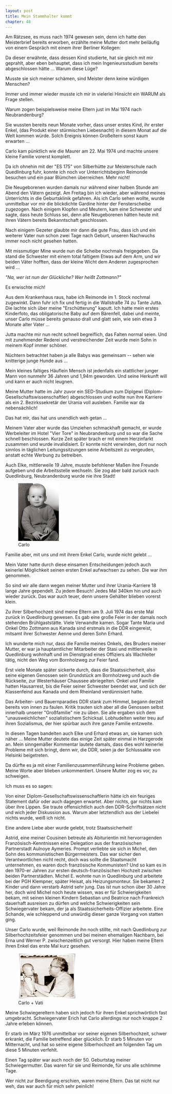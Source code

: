 ```yaml
---  
layout: post
title: Mein Stammhalter kommt
chapter: 48
---  
```




Am Rätzsee, es muss nach 1974 gewesen sein, denn ich hatte den Meisterbrief
bereits erworben, erzählte meine Mutter dort mehr beiläufig von einem Gespräch
mit einem ihrer Berliner Kollegen:

Da dieser erwähnte, dass dessen Kind studierte, hat sie gleich mit mir
geprahlt, aber eben behauptet, dass ich mein Ingenieursstudium bereits
abgeschlossen hätte … Warum diese Lüge?

Musste sie sich meiner schämen, sind Meister denn keine würdigen Menschen?

Immer und immer wieder musste ich mir in vielerlei Hinsicht ein WARUM als
Frage stellen.

Warum zogen beispielsweise meine Eltern just im Mai 1974 nach Neubrandenburg?

Sie wussten bereits neun Monate vorher, dass unser erstes Kind, ihr erster
Enkel, (das Produkt einer stürmischen Liebesnacht) in diesem Monat auf die
Welt kommen würde. Solch Ereignis können Großeltern sonst kaum erwarten …

Carlo kam pünktlich wie die Maurer am 22. Mai 1974 und machte unsere kleine
Familie vorerst komplett.

Da ich ohnehin mit der "ES 175" von Silberhütte zur Meisterschule nach
Quedlinburg fuhr, konnte ich noch vor Unterrichtsbeginn Reimonde besuchen und
ein paar Blümchen überreichen. Mehr nicht!

Die Neugeborenen wurden damals nur während einer halben Stunde am Abend den
Vätern gezeigt. Am Freitag bin ich wieder, aber während meines Unterrichts in
die Geburtsklinik gefahren. Als ich Carlo sehen wollte, wurde unmittelbar vor
mir die blickdichte Gardine hinter der Fensterscheibe zugezogen. Nach einigem
Klopfen und Meutern, kam eine Schwester und sagte, dass heute Schluss sei,
denn alle Neugeborenen hätten heute mit ihren Vätern bereits Bekanntschaft
geschlossen.

Nach einigem Gezeter glaubte mir dann die gute Frau, dass ich und ein weiterer
Vater nun schon zwei Tage nach Geburt, unseren Nachwuchs immer noch nicht
gesehen hatten.

Mit missmutiger Mine wurde nun die Scheibe nochmals freigegeben. Da stand die
Schwester mit einem total faltigem Etwas auf dem Arm, und wir beiden Väter
hofften, dass der kleine Wicht dem Anderen zugesprochen wird …

_"Na, wer ist nun der Glückliche? Wer heißt Zottmann?"_

Es erwischte mich!

Aus dem Krankenhaus raus, habe ich Reimonde im 1. Stock nochmal zugewinkt.
Dann fuhr ich fix und fertig in die Wallstraße 74 zu Tante Jutta. Die lachte
sich über meine "Erschütterung" kaputt. Ich hatte mein erstes Kinderfoto, das
obligatorische Baby auf dem Bärenfell, dabei und meinte, unser Carlo müsse
bereits genauso drall und glatt sein, wie sein etwa 3 Monate alter Vater …

Jutta machte mir nun recht schnell begreiflich, das Falten normal seien. Und
mit zunehmender Rederei und verstreichender Zeit wurde mein Sohn in meinem
Kopf immer schöner.

Nüchtern betrachtet haben ja alle Babys was gemeinsam -- sehen wie knitterige
junge Hunde aus …

Mein kleines faltiges Häuflein Mensch ist jedenfalls ein stattlicher junger
Mann von nunmehr 36 Jahren und 1,94m geworden. Und seine Herkunft will und
kann er auch nicht leugnen.

Meine Mutter hatte im Jahr zuvor ein SED-Studium zum Diplgewi
(Diplom-Gesellschaftswissenschaftler) abgeschlossen und wollte nun ihre
Karriere als ein 2. Bezirkssekretär der Urania voll ausleben. Familie war da
nebensächlich!

Das hat mir, das hat uns unendlich weh getan …

Meinem Vater aber wurde das Umziehen schmackhaft gemacht, er wurde Werbeleiter
im Hotel "Vier Tore" in Neubrandenburg und so war die Sache schnell
beschlossen. Kurze Zeit später brach er mit einem Herzinfarkt zusammen und
wurde invalidisiert. Er konnte nicht verwinden, dort nur noch sinnlos in
täglichen Leitungssitzungen seine Arbeitszeit zu vergeuden, anstatt echte
Werbung zu betreiben.

Auch Elke, mittlerweile 19 Jahre, musste befohlener Maßen ihre Freunde
aufgeben und die Arbeitsstelle wechseln. Sie zog aber bald zurück nach
Quedlinburg, Neubrandenburg wurde nie ihre Stadt!

<figure class="right"><a href="/bilder/178.jpg" title="Klicken f&uuml;r Grossansicht" rel="facebox"><img title="Carlo" src="/bilder/thumb-178.png"></a><figcaption>Carlo</figcaption></figure>
 Familie aber, mit uns und mit ihrem Enkel Carlo, wurde nicht gelebt …

Mein Vater hatte durch diese einsamen Entscheidungen jedoch auch keinerlei
Möglichkeit seinen ersten Enkel aufwachsen zu sehen. Die war ihm genommen.

So sind wir alle dann wegen meiner Mutter und ihrer Urania-Karriere 18 lange
Jahre gependelt. Zu jedem Besuch! Jedes Mal 340km hin und auch wieder zurück.
Das war auch teuer, denn unsere Gehälter blieben vorerst klein.

Zu ihrer Silberhochzeit sind meine Eltern am 9. Juli 1974 das erste Mal zurück
in Quedlinburg gewesen. Es gab eine große Feier in der damals noch stehenden
Brühlgaststätte. Viele Verwandte kamen. Sogar Tante Maria und Onkel Otto
Zottmann aus Kanada sind erstmals in die DDR eingereist, mitsamt ihrer
Schwester Aenne und deren Sohn Erhard.

Ich wunderte mich nur, dass die Familie meines Onkels, des Bruders meiner
Mutter, er war ja hauptamtlicher Mitarbeiter der Stasi und mittlerweile in
Quedlinburg wohnhaft und im Dienstgrad eines Offiziers als Wachleiter tätig,
nicht den Weg vom Bornholzweg zur Feier fand.

Erst viele Monate später sickerte durch, dass die Staatssicherheit, also seine
eigenen Genossen sein Grundstück am Bornholzweg und auch die Rückseite, zur
Westerhäuser Chaussee abriegelten. Onkel und Familie hatten Hausarrest, bis
die Feier seiner Schwester beendet war, und sich der Klassenfeind aus Kanada
und dem Rheinland verdünnisiert hatte.

Das Arbeiter- und Bauernparadies DDR stank zum Himmel, begann derzeit bereits
von innen zu faulen. Kritik trauten sich aber all die Genossen selbst
innerhalb unserer "Großfamilie" nie zu üben. Sie alle ergaben sich dem
"unausweichlichen" sozialistischem Schicksal. Lobhudelten weiter treu auf
ihren Sozialismus, der hier spürbar auch ihre ganze Familie entzweite.

In diesen Tagen bandelten auch Elke und Erhard etwas an, sie kamen sich näher
… Meine Mutter deutete das einige Zeit später einmal in Harzgerode an. Mein
sinngemäßer Kommentar lautete damals, dass dies wohl keinerlei Probleme mit
sich bringt, denn wir, die DDR, seien ja der Schlussakte von Helsinki
beigetreten.

Da dürfte es ja mit einer Familienzusammenführung keine Probleme geben. Meine
Worte aber blieben unkommentiert. Unsere Mutter zog es vor, zu schweigen.

Ich muss es so sagen:

Von einer Diplom-Gesellschaftswissenschaftlerin hätte ich ein feuriges
Statement dafür oder auch dagegen erwartet. Aber nichts, gar nichts kam über
ihre Lippen. Sie traute offensichtlich auch den DDR-Schriftsätzen nicht und
wich jeder Diskussion aus. Warum aber letztendlich aus der Liebelei nichts
wurde, weiß ich nicht.

Eine andere Liebe aber wurde gelebt, trotz Staatssicherheit!

Astrid, eine meiner Cousinen betreute als Abiturientin mit hervorragenden
Französisch-Kenntnissen eine Delegation aus der französischen Partnerstadt
Aulnoye Aymeries. Prompt verliebte sie sich in Michel, den Sohn des
kommunistischen Bürgermeisters. Das war sicher den Verantwortlichen nicht
recht, doch was sollte die Staatsmacht unternehmen, es waren doch französische
Kommunisten? Und so kam es in den 1970-er Jahren zur ersten
deutsch-französischen Hochzeit zwischen beiden Partnerstädten. Michel E.
wohnte nun in Quedlinburg und arbeitete bei der PGH Klempner, später Heisat,
als Heizungsmonteur. Sie bekamen 2 Kinder und dann verstarb Astrid sehr jung.
Das ist nun schon über 30 Jahre her, doch wird Michel noch heute wissen, was
er für Schwierigkeiten bekam, mit seinen kleinen Kindern Sebastian und
Beatrice nach Frankreich dauerhaft ausreisen zu dürfen und welche
Schwierigkeiten sein Schwiegervater bekam, der ja als
Staatssicherheits-Offizier arbeitete. Eine Schande, wie schleppend und
unwürdig dieser ganze Vorgang von statten ging.

Unser Carlo wurde, weil Reimonde ihn noch stillte, mit nach Quedlinburg zur
Silberhochzeitsfeier genommen und bei meinen ehemaligen Nachbarn, bei Erna und
Werner P. zwischenzeitlich gut versorgt. Hier haben meine Eltern ihren Enkel
das erste Mal kurz gesehen.

<figure class="left"><a href="/bilder/179.jpg" title="Klicken f&uuml;r Grossansicht" rel="facebox"><img title="Carlo + Opa Erich" src="/bilder/thumb-179.png"></a><figcaption>Carlo + Vati</figcaption></figure>
Meine Schwiegereltern haben sich jedoch für ihren Enkel sprichwörtlich fast
umgebracht. Schwiegervater Erich hat Carlo allerdings nur noch knappe 2 Jahre
erleben können.

Er starb im März 1976 unmittelbar vor seiner eigenen Silberhochzeit, schwer
erkrankt, die Familie betreffend aber glücklich. Er starb 5 Minuten vor
Mitternacht, und hat so seine eigene Silberhochzeit am folgenden Tag um diese
5 Minuten verfehlt.

Einen Tag später war auch noch der 50. Geburtstag meiner Schwiegermutter. Das
waren für sie und Reimonde, für uns alle schlimme Tage.

Wer nicht zur Beerdigung erschien, waren meine Eltern. Das tat nicht nur weh,
das war auch für mich sehr peinlich!

